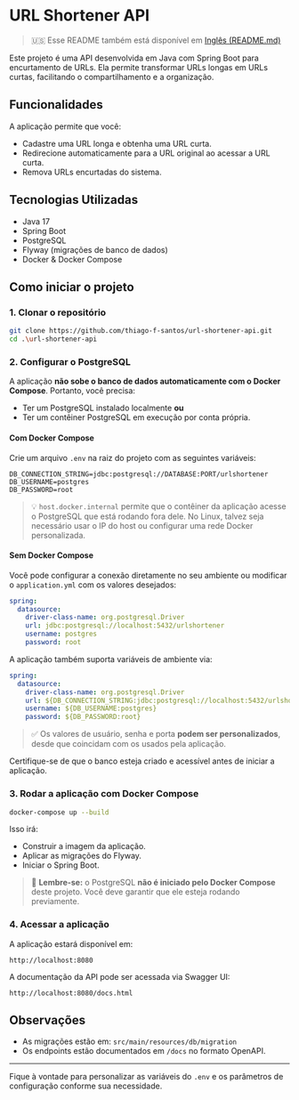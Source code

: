 # URL Shortener API

> 🇺🇸 Esse README também está disponível em [Inglês (README.md)](./README.md)

Este projeto é uma API desenvolvida em Java com Spring Boot para encurtamento de URLs. Ela permite transformar URLs longas em URLs curtas, facilitando o compartilhamento e a organização.

## Funcionalidades

A aplicação permite que você:

* Cadastre uma URL longa e obtenha uma URL curta.
* Redirecione automaticamente para a URL original ao acessar a URL curta.
* Remova URLs encurtadas do sistema.

## Tecnologias Utilizadas

* Java 17
* Spring Boot
* PostgreSQL
* Flyway (migrações de banco de dados)
* Docker & Docker Compose

## Como iniciar o projeto

### 1. Clonar o repositório

```bash
git clone https://github.com/thiago-f-santos/url-shortener-api.git
cd .\url-shortener-api
```

### 2. Configurar o PostgreSQL

A aplicação **não sobe o banco de dados automaticamente com o Docker Compose**. Portanto, você precisa:

* Ter um PostgreSQL instalado localmente **ou**
* Ter um contêiner PostgreSQL em execução por conta própria.

#### Com Docker Compose

Crie um arquivo `.env` na raiz do projeto com as seguintes variáveis:

```env
DB_CONNECTION_STRING=jdbc:postgresql://DATABASE:PORT/urlshortener
DB_USERNAME=postgres
DB_PASSWORD=root
```

> 💡 `host.docker.internal` permite que o contêiner da aplicação acesse o PostgreSQL que está rodando fora dele. No Linux, talvez seja necessário usar o IP do host ou configurar uma rede Docker personalizada.

#### Sem Docker Compose

Você pode configurar a conexão diretamente no seu ambiente ou modificar o `application.yml` com os valores desejados:

```yaml
spring:
  datasource:
    driver-class-name: org.postgresql.Driver
    url: jdbc:postgresql://localhost:5432/urlshortener
    username: postgres
    password: root
```

A aplicação também suporta variáveis de ambiente via:

```yaml
spring:
  datasource:
    driver-class-name: org.postgresql.Driver
    url: ${DB_CONNECTION_STRING:jdbc:postgresql://localhost:5432/urlshortener}
    username: ${DB_USERNAME:postgres}
    password: ${DB_PASSWORD:root}
```

> ✅ Os valores de usuário, senha e porta **podem ser personalizados**, desde que coincidam com os usados pela aplicação.

Certifique-se de que o banco esteja criado e acessível antes de iniciar a aplicação.

### 3. Rodar a aplicação com Docker Compose

```bash
docker-compose up --build
```

Isso irá:

* Construir a imagem da aplicação.
* Aplicar as migrações do Flyway.
* Iniciar o Spring Boot.

> 📌 **Lembre-se:** o PostgreSQL **não é iniciado pelo Docker Compose** deste projeto. Você deve garantir que ele esteja rodando previamente.

### 4. Acessar a aplicação

A aplicação estará disponível em:

```
http://localhost:8080
```

A documentação da API pode ser acessada via Swagger UI:

```
http://localhost:8080/docs.html
```

## Observações

* As migrações estão em: `src/main/resources/db/migration`
* Os endpoints estão documentados em `/docs` no formato OpenAPI.

---

Fique à vontade para personalizar as variáveis do `.env` e os parâmetros de configuração conforme sua necessidade.